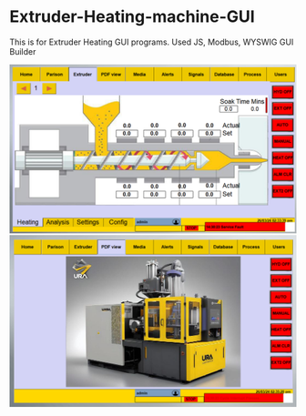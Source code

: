 # Extruder-Heating-machine-GUI
This is for Extruder Heating GUI programs. Used JS, Modbus, WYSWIG GUI Builder

![Screenshot of a project of Blow Molding Machine GUI.](https://github.com/nadim4114/Extruder-Heating-GUI/blob/main/Screenshot%202024-03-26%20143348.png)
![Screenshot of a project of Blow Molding Machine GUI.](https://github.com/nadim4114/Extruder-Heating-GUI/blob/main/Screenshot%202024-03-26%20143528.png)



